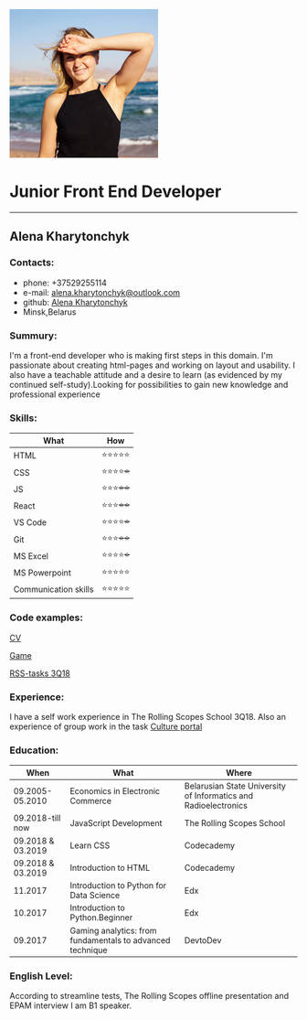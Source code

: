 ![AlenaKharytonchyk](./img/avatar.jpg)
# **Junior Front End Developer**
------------------------
## Alena Kharytonchyk
### Contacts:
* phone: +37529255114
* e-mail: alena.kharytonchyk@outlook.com
* github: [Alena Kharytonchyk](https://github.com/AlenaKharytonchyk)
* Minsk,Belarus
### Summury:
I'm a front-end developer who is making first steps in this domain. I'm passionate about creating html-pages and working on layout and usability. I also have a teachable attitude and a desire to learn (as evidenced by my continued self-study).Looking for possibilities to gain new knowledge and professional experience
### Skills:
What | How
-----|----
 HTML |:star::star::star::star::star:
 CSS | :star::star::star::star:~~:star:~~
 JS | :star::star::star:~~:star::star:~~
 React | :star::star::star:~~:star::star:~~
 VS Code | :star::star::star::star:~~:star:~~
 Git | :star::star::star:~~:star::star:~~
 MS Excel | :star::star::star::star:~~:star:~~
 MS Powerpoint | :star::star::star::star::star:
Communication skills | :star::star::star::star::star:
### Code examples:
[CV](https://github.com/AlenaKharytonchyk/rsschool-codejam1-cv)

[Game](https://github.com/rolling-scopes-school/alenakharytonchyk-2018Q3/pull/6)

[RSS-tasks 3Q18](https://github.com/rolling-scopes-school/alenakharytonchyk-2018Q3/branches)
### Experience:
I have a self work experience in The Rolling Scopes School 3Q18. Also an experience of group work in the task [Culture portal](https://github.com/AlenaKharytonchyk/CodeJam-Culture-Portal_gr24)
### Education:
When | What | Where
-----|------|------
09.2005-05.2010 | Economics in Electronic Commerce | Belarusian State University of Informatics and Radioelectronics
09.2018-till now | JavaScript Development | The Rolling Scopes School
09.2018 & 03.2019 | Learn CSS | Codecademy
09.2018 & 03.2019 | Introduction to HTML | Codecademy
11.2017 | Introduction to Python for Data Science | Edx
10.2017 | Introduction to Python.Beginner | Edx
09.2017 | Gaming analytics: from fundamentals to advanced technique | DevtoDev
### English Level:
According to streamline tests, The Rolling Scopes offline presentation and EPAM interview I am B1 speaker.
